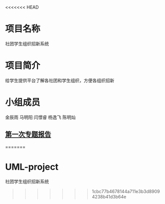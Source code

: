 <<<<<<< HEAD
# 项目名称
社团学生组织招新系统
# 项目简介
给学生提供平台了解各社团和学生组织，方便各组织招新
# 小组成员
金辰雨 马明阳 闫憬睿 杨逸飞 陈明灿
## [第一次专题报告](https://github.com/chenyujin0816/UML-project/blob/master/%E7%AC%AC%E4%B8%80%E6%AC%A1%E4%B8%93%E9%A2%98%E6%8A%A5%E5%91%8A.md)
=======
# UML-project
社团学生组织招新系统
>>>>>>> 1cbc77b4678144a711e3b3d89094238b41d3b64e
